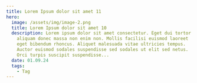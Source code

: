 ```yaml
---
title: Lorem Ipsum dolor sit amet 11
hero:
  image: /assets/img/image-2.png
  title: Lorem Ipsum dolor sit amet 10
  description: Lorem ipsum dolor sit amet consectetur. Eget dui tortor tincidunt
    aliquam donec massa non enim non. Mollis facilisi euismod laoreet
    eget bibendum rhoncus. Aliquet malesuada vitae ultricies tempus.
    Auctor euismod sodales suspendisse sed sodales ut elit sed netus.
    Orci turpis suscipit suspendisse...
  date: 01.09.24
  tags:
    - Tag
---
```

